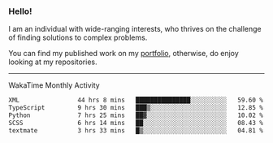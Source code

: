 ### Hello!

I am an individual with wide-ranging interests, who thrives on the challenge of finding solutions to complex problems.

You can find my published work on my [portfolio](https://bumbleboss.xyz/work), otherwise, do enjoy looking at my repositories.

---

WakaTime Monthly Activity

<!--START_SECTION:waka-->

```txt
XML                44 hrs 8 mins   ███████████████░░░░░░░░░░   59.60 %
TypeScript         9 hrs 30 mins   ███▒░░░░░░░░░░░░░░░░░░░░░   12.85 %
Python             7 hrs 25 mins   ██▓░░░░░░░░░░░░░░░░░░░░░░   10.02 %
SCSS               6 hrs 14 mins   ██░░░░░░░░░░░░░░░░░░░░░░░   08.43 %
textmate           3 hrs 33 mins   █▒░░░░░░░░░░░░░░░░░░░░░░░   04.81 %
```

<!--END_SECTION:waka-->
